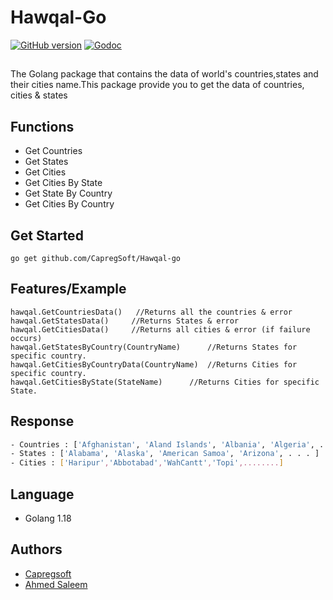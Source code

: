 
# Hawqal-Go
[![GitHub version](https://badge.fury.io/gh/CapregSoft%2FHawqal-go.svg)](https://badge.fury.io/gh/CapregSoft%2FHawqal-go)
[![Godoc](https://godoc.org/github.com/CapregSoft/Hawqal-go?status.svg)](https://godoc.org/github.com/CapregSoft/Hawqal-go)
<!---- [![Build Status](https://travis-ci.com/imgix/imgix-go.svg?branch=main)](https://travis-ci.com/imgix/imgix-go) --->
##
The Golang package that contains the data of world's countries,states and their cities name.This package provide you to get the data of countries, cities & states
## Functions
- Get Countries
- Get States
- Get Cities
- Get Cities By State
- Get State By Country
- Get Cities By Country
## Get Started
```golang
go get github.com/CapregSoft/Hawqal-go
```
## Features/Example
```golang
hawqal.GetCountriesData()   //Returns all the countries & error
hawqal.GetStatesData()     //Returns States & error
hawqal.GetCitiesData()     //Returns all cities & error (if failure occurs)
hawqal.GetStatesByCountry(CountryName)      //Returns States for specific country.
hawqal.GetCitiesByCountryData(CountryName)  //Returns Cities for specific country.
hawqal.GetCitiesByState(StateName)      //Returns Cities for specific State.
```
## Response
```bash
- Countries : ['Afghanistan', 'Aland Islands', 'Albania', 'Algeria', . . . ]
- States : ['Alabama', 'Alaska', 'American Samoa', 'Arizona', . . . ]
- Cities : ['Haripur','Abbotabad','WahCantt','Topi',........]
```
## Language
- Golang 1.18
## Authors
- [Capregsoft](https://www.github.com/capregsoft)
- [Ahmed Saleem](https://www.github.com/malikahmed2z2)
